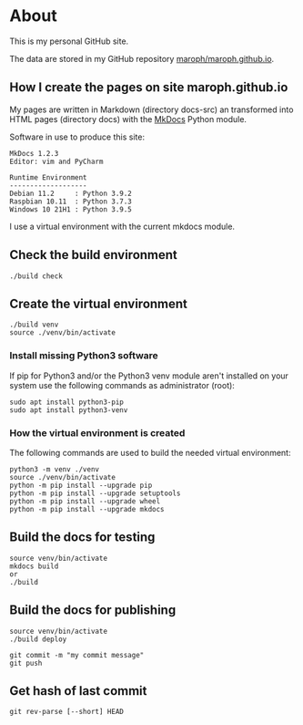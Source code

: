 # About
This is my personal GitHub site.

The data are stored in my GitHub repository 
[maroph/maroph.github.io](https://github.com/maroph/maroph.github.io).

## How I create the pages on site maroph.github.io
My pages are written in Markdown (directory docs-src) an transformed into HTML 
pages (directory docs) with the [MkDocs](https://www.mkdocs.org/) Python module.

Software in use to produce this site:

    MkDocs 1.2.3
    Editor: vim and PyCharm
    
    Runtime Environment
    -------------------
    Debian 11.2     : Python 3.9.2
    Raspbian 10.11  : Python 3.7.3
    Windows 10 21H1 : Python 3.9.5

I use a virtual environment with the current mkdocs module.

## Check the build environment

    ./build check

## Create the virtual environment

    ./build venv
    source ./venv/bin/activate

### Install missing Python3 software
If pip for Python3 and/or the Python3 venv module aren't installed on your system
use the following commands as administrator (root):

    sudo apt install python3-pip
    sudo apt install python3-venv

### How the virtual environment is created
The following commands are used to build the needed virtual environment:

    python3 -m venv ./venv
    source ./venv/bin/activate
    python -m pip install --upgrade pip
    python -m pip install --upgrade setuptools
    python -m pip install --upgrade wheel
    python -m pip install --upgrade mkdocs

##  Build the docs for testing

    source venv/bin/activate
    mkdocs build
    or
    ./build

## Build the docs for publishing

    source venv/bin/activate
    ./build deploy

    git commit -m "my commit message"
    git push

## Get hash of last commit

    git rev-parse [--short] HEAD


